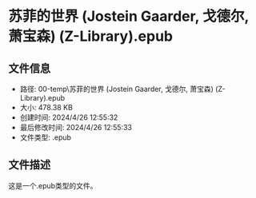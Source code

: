 ﻿# 苏菲的世界 (Jostein Gaarder, 戈德尔, 萧宝森) (Z-Library).epub

## 文件信息
- 路径: 00-temp\苏菲的世界 (Jostein Gaarder, 戈德尔, 萧宝森) (Z-Library).epub
- 大小: 478.38 KB
- 创建时间: 2024/4/26 12:55:32
- 最后修改时间: 2024/4/26 12:55:33
- 文件类型: .epub

## 文件描述
这是一个.epub类型的文件。

